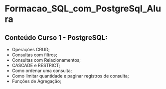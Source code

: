 # Formacao_SQL_com_PostgreSql_Alura

## Conteúdo Curso 1 - PostgreSQL:

- Operações CRUD;
- Consultas com filtros;
- Consultas com Relacionamentos;
- CASCADE e RESTRICT;
- Como ordenar uma consulta;
- Como limitar quantidade e paginar registros de consulta;
- Funções de Agregação;
